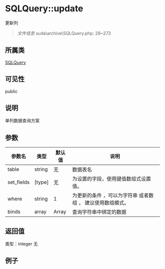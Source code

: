 # SQLQuery::update
更新列
> *文件信息* suda\archive\SQLQuery.php: 28~273
## 所属类 

[SQLQuery](../SQLQuery.md)

## 可见性

  public  
## 说明

单列数据查询方案


## 参数

 
| 参数名 | 类型 | 默认值 | 说明 |
|--------|-----|-------|-------|
 | table |  string | 无 |  数据表名 |
 | set_fields |  [type] | 无 |  为设置的字段，使用键值数组式设置值。 |
 | where |  string | 1 |  为更新的条件 ，可以为字符串 或者数组 ， 建议使用数组模式。 |
 | binds |  array | Array |  查询字符串中绑定的数据 |
## 返回值
 
类型：integer
无
## 例子